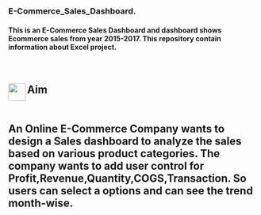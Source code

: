 ### E-Commerce_Sales_Dashboard.
#### This is an E-Commerce Sales Dashboard and dashboard shows Ecommerce sales from year 2015-2017. This repository contain information about Excel project.
<br>
<h2>
<p><img align="left" height=35 width=35 src="https://i.pinimg.com/originals/01/d6/1f/01d61f2df15d6f63251c1ec4ebb0824f.gif"/></p> Aim
<h2>
<br>
An Online E-Commerce Company wants to design a Sales dashboard to analyze the sales based on various product categories. 
The company wants to add user control for Profit,Revenue,Quantity,COGS,Transaction. So users can select a options and can see the trend month-wise.
